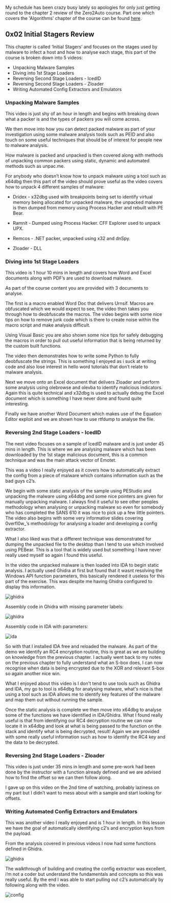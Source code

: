 My schedule has been crazy busy lately so apologies for only just getting round to the chapter 2 review of the Zero2Auto course. Part one which covers the 'Algorithms' chapter of the course can be found [here](https://neil-fox.github.io/zero2auto-review,-0x01-Algorithms/).

## 0x02 Initial Stagers Review ##

This chapter is called ‘Initial Stagers’ and focuses on the stages used by malware to infect a host and how to analyse each stage, this part of the course is broken down into 5 videos:

* Unpacking Malware Samples
* Diving into 1st Stage Loaders
* Reversing Second Stage Loaders - IcedID
* Reversing Second Stage Loaders - Zloader
* Writing Automated Config Extractors and Emulators

### Unpacking Malware Samples ###

This video is just shy of an hour in length and begins with breaking down what a packer is and the types of packers you will come across.

We then move into how you can detect packed malware as part of your investigation using some malware analysis tools such as PEID and also touch on some useful techniques that should be of interest for people new to malware analysis.

How malware is packed and unpacked is then covered along with methods of unpacking common packers using static, dynamic and automated methods such as unpac.me.

For anybody who doesn’t know how to unpack malware using a tool such as x64dbg then this part of the video should prove useful as the video covers how to unpack 4 different samples of malware:

* Dridex - x32dbg used with breakpoints being set to identify virtual memory being allocated for unpacked malware, the unpacked malware is then dumped from memory using Process Hacker and rebuilt with PE Bear.

* Ramnit - Dumped using Process Hacker. CFF Explorer used to unpack UPX.

* Remcos - .NET packer, unpacked using x32 and dnSpy.

* Zloader - DLL

### Diving into 1st Stage Loaders ###

This video is 1 hour 10 mins in length and covers how Word and Excel documents along with PDF’s are used to download malware.

As part of the course content you are provided with 3 documents to analyse.

The first is a macro enabled Word Doc that delivers Urnsif. Macros are obfuscated which we would expect to see, the video then takes you through how to deobfuscate the macros. The video begins with some nice tips on how to remove junk code which is there to create noise within the macro script and make analysis difficult.

Using Visual Basic you are also shown some nice tips for safely debugging the macros in order to pull out useful information that is being returned by the custom built functions.

The video then demonstrates how to write some Python to fully deobfuscate the strings. This is something I enjoyed as i suck at writing code and also lose interest in hello word tutorials that don’t relate to malware analysis.

Next we move onto an Excel document that delivers Zloader and perform some analysis using olebrowse and olevba to identify malicious indicators. Again this is quite technical and x32dbg is used to actually debug the Excel document which is something I have never done and found quite interesting.

Finally we have another Word Document which makes use of the Equation Editor exploit and we are shown how to use rtfdump to analyse the file.

### Reversing 2nd Stage Loaders - IcedID ###

The next video focuses on a sample of IcedID malware and is just under 45 mins in length. This is where we are analysing malware which has been downloaded by the 1st stage malicious document, this is a common technique and was the main attack vector of Emotet.

This was a video I really enjoyed as it covers how to automatically extract the config from a piece of malware which contains information such as the bad guys c2’s.

We begin with some static analysis of the sample using PEStudio and unpacking the malware using x64dbg and some nice pointers are given for manually unpacking malware. I always find it useful to see other peoples methodology when analysing or unpacking malware so even for somebody who has completed the SANS 610 it was nice to pick up a few little pointers. The video also begins with some very informative slides covering 0verfl0w_’s methodology for analysing a loader and developing a config extractor.

What I also liked was that a different technique was demonstrated for dumping the unpacked file to the desktop than I tend to use which involved using PEBear. This is a tool that is widely used but something I have never really used myself so again I found this useful.

In the video the unpacked malware is then loaded into IDA to begin static analysis. I actually used Ghidra at first but found that it wasnt resolving the Windows API function parameters, this basically rendered it useless for this part of the exercise. This was despite me having Ghidra configured to display this information.

![ghidra](/images/initial_stagers_images/params.PNG)

Assembly code in Ghidra with missing parameter labels:

![ghidra](/images/initial_stagers_images/params1.PNG)

Assembly code in IDA with parameters:

![ida](/images/initial_stagers_images/ida_params.PNG)

So with that I installed IDA free and reloaded the malware. As part of the demo we identify an RC4 encryption routine, this is great as we are building on knowledge from the previous chapter. I actually went back to my notes on the previous chapter to fully understand what an S-box does, I can now recognise when data is being encrypted due to the XOR and relevant S-box so again another nice win.

What I enjoyed about this video is I don't tend to use tools such as Ghidra and IDA, my go to tool is x64dbg for analysing malware, what's nice is that using a tool such as IDA allows me to identify key features of the malware and map them out without running the sample.

Once the static analysis is complete we then move into x64dbg to analyse some of the functions we have identified in IDA/Ghidra. What I found really useful is that from identifying our RC4 decryption routine we can now locate it in x64dbg and look at what is being passed to the function on the stack and identify what is being decrypted, result! Again we are provided with some really useful information such as how to identify the RC4 key and the data to be decrypted.

### Reversing 2nd Stage Loaders - Zloader ###

This video is just under 35 mins in length and some pre-work had been done by the instructor with a function already defined and we are advised how to find the offset so we can then follow along.

I gave up on this video on the 2nd time of watching, probably laziness on my part but I didn’t want to mess about with a sample and start looking for offsets.

### Writing Automated Config Extractors and Emulators ###

This was another video I really enjoyed and is 1 hour in length. In this lesson we have the goal of automatically identifying c2’s and encryption keys from the payload.

From the analysis covered in previous videos I now had some functions defined in Ghidra.

![ghidra](/images/initial_stagers_images/icedid_functions.PNG)

The walkthrough of building and creating the config extractor was excellent, i’m not a coder but understand the fundamentals and concepts so this was really useful. By the end I was able to start pulling out c2’s automatically by following along with the video.

![config](/images/initial_stagers_images/config_extracted_py.PNG)
